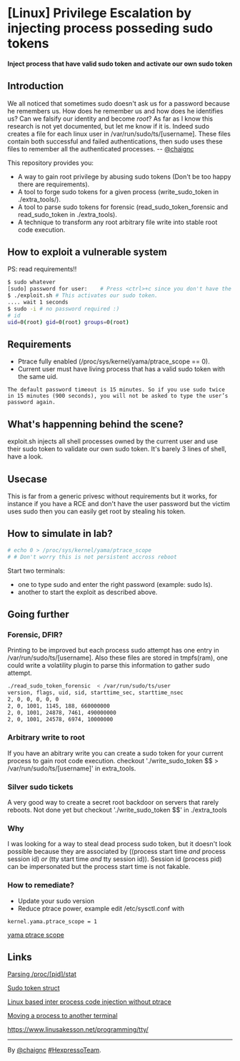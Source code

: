 # [Linux] Privilege Escalation by injecting process posseding sudo tokens

#### Inject process that have valid sudo token and activate our own sudo token

## Introduction

We all noticed that sometimes sudo doesn't ask us for a password because he remembers us. How does he remember us and how does he identifies us? Can we falsify our identity and become *root*?
As far as I know this research is not yet documented, but let me know if it is.
Indeed sudo creates a file for each linux user in /var/run/sudo/ts/[username].
These files contain both successful and failed authentications, then sudo uses these files to remember all the authenticated processes. -- [@chaignc][]

This repository provides you:
* A way to gain root privilege by abusing sudo tokens (Don't be too happy there are requirements).
* A tool to forge sudo tokens for a given process (write_sudo_token in ./extra_tools/).
* A tool to parse sudo tokens for forensic (read_sudo_token_forensic and read_sudo_token in ./extra_tools).
* A technique to transform any root arbitrary file write into stable root code execution.  


## How to exploit a vulnerable system
PS: read requirements!!
```sh
$ sudo whatever
[sudo] password for user:    # Press <ctrl>+c since you don't have the password. # This creates an invalid sudo tokens.
$ ./exploit.sh # This activates our sudo token.
.... wait 1 seconds
$ sudo -i # no password required :)
# id
uid=0(root) gid=0(root) groups=0(root)
```

## Requirements
* Ptrace fully enabled (/proc/sys/kernel/yama/ptrace_scope == 0).
* Current user must have living process that has a valid sudo token with the same uid.

```
The default password timeout is 15 minutes. So if you use sudo twice in 15 minutes (900 seconds), you will not be asked to type the user’s password again.
```

## What's happenning behind the scene?

exploit.sh injects all shell processes owned by the current user and use their sudo token to validate our own sudo token. It's barely 3 lines of shell, have a look.

## Usecase

This is far from a generic privesc without requirements but it works, for instance if you have a RCE and don't have the user password but the victim uses sudo then you can easily get root by stealing his token.

## How to simulate in lab?

```sh
# echo 0 > /proc/sys/kernel/yama/ptrace_scope
# # Don't worry this is not persistent accross reboot
```
Start two terminals:
* one to type sudo and enter the right password (example: sudo ls).
* another to start the exploit as described above.

## Going further

### Forensic, DFIR?

Printing to be improved but each process sudo attempt has one entry in /var/run/sudo/ts/[username].
Also these files are stored in tmpfs(ram), one could write a volatility plugin to parse this information to gather sudo attempt.
```sh
./read_sudo_token_forensic  < /var/run/sudo/ts/user
version, flags, uid, sid, starttime_sec, starttime_nsec
2, 0, 0, 0, 0, 0
2, 0, 1001, 1145, 188, 660000000
2, 0, 1001, 24878, 7461, 490000000
2, 0, 1001, 24578, 6974, 10000000
```

### Arbitrary write to root

If you have an abitrary write you can create a sudo token for your current process to gain root code execution.
checkout './write_sudo_token $$ > /var/run/sudo/ts/[username]' in extra_tools.

### Silver sudo tickets

A very good way to create a secret root backdoor on servers that rarely reboots.
Not done yet but checkout './write_sudo_token $$' in ./extra_tools

### Why

I was looking for a way to steal dead process sudo token, but it doesn't look possible because they are associated by ((process start time *and* process session id) *or* (tty start time *and* tty session id)). Session id (process pid) can be impersonated but the process start time is not fakable.

### How to remediate?

* Update your sudo version
* Reduce ptrace power, example edit /etc/sysctl.conf with
```
kernel.yama.ptrace_scope = 1
```
[yama ptrace scope](https://linux-audit.com/protect-ptrace-processes-kernel-yama-ptrace_scope/)

## Links

[Parsing /proc/[pid]/stat](https://www.redhat.com/archives/axp-list/2001-January/msg00355.html)

[Sudo token struct](https://www.sudo.ws/man/1.8.25/sudoers_timestamp.man.html)

[Linux based inter process code injection without ptrace](https://blog.gdssecurity.com/labs/2017/9/5/linux-based-inter-process-code-injection-without-ptrace2.html)

[Moving a process to another terminal](https://blog.habets.se/2009/03/Moving-a-process-to-another-terminal.html)

https://www.linusakesson.net/programming/tty/

----
By [@chaignc][] [#HexpressoTeam][hexpresso].


[hexpresso]:     https://hexpresso.github.io
[@chaignc]:    https://twitter.com/chaignc
